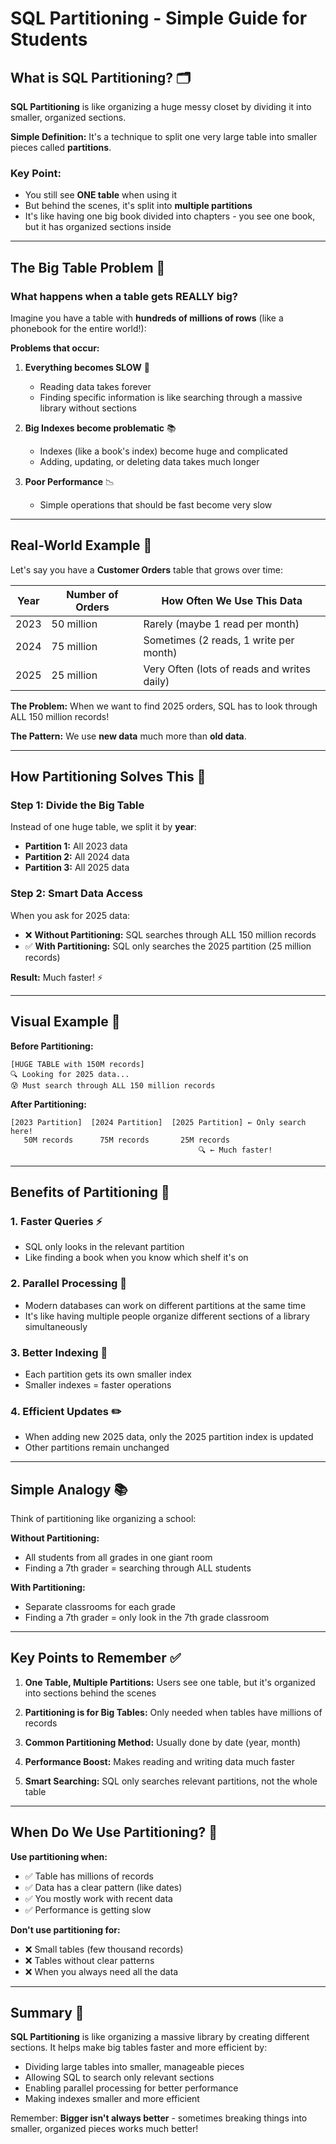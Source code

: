 # SQL Partitioning - Simple Guide for Students

## What is SQL Partitioning? 🗂️

**SQL Partitioning** is like organizing a huge messy closet by dividing it into smaller, organized sections.

**Simple Definition:** It's a technique to split one very large table into smaller pieces called **partitions**.

### Key Point: 
- You still see **ONE table** when using it
- But behind the scenes, it's split into **multiple partitions**
- It's like having one big book divided into chapters - you see one book, but it has organized sections inside

---

## The Big Table Problem 🐌

### What happens when a table gets REALLY big?
Imagine you have a table with **hundreds of millions of rows** (like a phonebook for the entire world!):

**Problems that occur:**
1. **Everything becomes SLOW** 🐌
   - Reading data takes forever
   - Finding specific information is like searching through a massive library without sections

2. **Big Indexes become problematic** 📚
   - Indexes (like a book's index) become huge and complicated
   - Adding, updating, or deleting data takes much longer

3. **Poor Performance** 📉
   - Simple operations that should be fast become very slow

---

## Real-World Example 📅

Let's say you have a **Customer Orders** table that grows over time:

| Year | Number of Orders | How Often We Use This Data |
|------|-----------------|---------------------------|
| 2023 | 50 million | Rarely (maybe 1 read per month) |
| 2024 | 75 million | Sometimes (2 reads, 1 write per month) |
| 2025 | 25 million | Very Often (lots of reads and writes daily) |

**The Problem:** When we want to find 2025 orders, SQL has to look through ALL 150 million records!

**The Pattern:** We use **new data** much more than **old data**.

---

## How Partitioning Solves This 🔧

### Step 1: Divide the Big Table
Instead of one huge table, we split it by **year**:
- **Partition 1:** All 2023 data
- **Partition 2:** All 2024 data  
- **Partition 3:** All 2025 data

### Step 2: Smart Data Access
When you ask for 2025 data:
- ❌ **Without Partitioning:** SQL searches through ALL 150 million records
- ✅ **With Partitioning:** SQL only searches the 2025 partition (25 million records)

**Result:** Much faster! ⚡

---

## Visual Example 🎯

**Before Partitioning:**
```
[HUGE TABLE with 150M records]
🔍 Looking for 2025 data...
😰 Must search through ALL 150 million records
```

**After Partitioning:**
```
[2023 Partition]  [2024 Partition]  [2025 Partition] ← Only search here!
   50M records      75M records       25M records
                                          🔍 ← Much faster!
```

---

## Benefits of Partitioning 🎉

### 1. **Faster Queries** ⚡
- SQL only looks in the relevant partition
- Like finding a book when you know which shelf it's on

### 2. **Parallel Processing** 🚀
- Modern databases can work on different partitions at the same time
- It's like having multiple people organize different sections of a library simultaneously

### 3. **Better Indexing** 📖
- Each partition gets its own smaller index
- Smaller indexes = faster operations

### 4. **Efficient Updates** ✏️
- When adding new 2025 data, only the 2025 partition index is updated
- Other partitions remain unchanged

---

## Simple Analogy 📚

Think of partitioning like organizing a school:

**Without Partitioning:**
- All students from all grades in one giant room
- Finding a 7th grader = searching through ALL students

**With Partitioning:**
- Separate classrooms for each grade
- Finding a 7th grader = only look in the 7th grade classroom

---

## Key Points to Remember ✅

1. **One Table, Multiple Partitions:** Users see one table, but it's organized into sections behind the scenes

2. **Partitioning is for Big Tables:** Only needed when tables have millions of records

3. **Common Partitioning Method:** Usually done by date (year, month)

4. **Performance Boost:** Makes reading and writing data much faster

5. **Smart Searching:** SQL only searches relevant partitions, not the whole table

---

## When Do We Use Partitioning? 🤔

**Use partitioning when:**
- ✅ Table has millions of records
- ✅ Data has a clear pattern (like dates)
- ✅ You mostly work with recent data
- ✅ Performance is getting slow

**Don't use partitioning for:**
- ❌ Small tables (few thousand records)
- ❌ Tables without clear patterns
- ❌ When you always need all the data

---

## Summary 📝

**SQL Partitioning** is like organizing a massive library by creating different sections. It helps make big tables faster and more efficient by:
- Dividing large tables into smaller, manageable pieces
- Allowing SQL to search only relevant sections
- Enabling parallel processing for better performance
- Making indexes smaller and more efficient

Remember: **Bigger isn't always better** - sometimes breaking things into smaller, organized pieces works much better!

